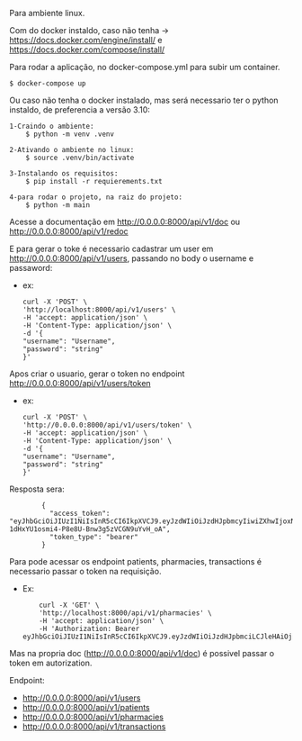 Para ambiente linux.

Com do docker instaldo, caso não tenha -> https://docs.docker.com/engine/install/ e https://docs.docker.com/compose/install/

Para rodar a aplicação, no docker-compose.yml para subir um container.

    $ docker-compose up



Ou caso não tenha o docker instalado, mas será necessario ter o python instaldo, de preferencia a versão 3.10:
    
    1-Craindo o ambiente:
        $ python -m venv .venv

    2-Ativando o ambiente no linux:
        $ source .venv/bin/activate

    3-Instalando os requisitos:
        $ pip install -r requierements.txt

    4-para rodar o projeto, na raiz do projeto:
        $ python -m main


Acesse a documentação em http://0.0.0.0:8000/api/v1/doc ou http://0.0.0.0:8000/api/v1/redoc

E para gerar o toke é necessario cadastrar um user em http://0.0.0.0:8000/api/v1/users, passando no body o username e passaword:
- ex:

      curl -X 'POST' \
      'http://localhost:8000/api/v1/users' \
      -H 'accept: application/json' \
      -H 'Content-Type: application/json' \
      -d '{
      "username": "Username",
      "password": "string"
      }'

Apos criar o usuario, gerar o token no endpoint http://0.0.0.0:8000/api/v1/users/token
 - ex:

       curl -X 'POST' \
       'http://0.0.0.0:8000/api/v1/users/token' \
       -H 'accept: application/json' \
       -H 'Content-Type: application/json' \
       -d '{
       "username": "Username",
       "password": "string"
       }'
    
Resposta sera: 

            {
              "access_token": "eyJhbGciOiJIUzI1NiIsInR5cCI6IkpXVCJ9.eyJzdWIiOiJzdHJpbmcyIiwiZXhwIjoxNjc1NDQwMzMwfQ.QJuP-1dHxYU1osmi4-P8e8U-Bnw3g5zVCGN9uYvH_oA",
              "token_type": "bearer"
            }


Para pode acessar os endpoint patients, pharmacies, transactions é necessario passar o token na requisição.

- Ex:

          curl -X 'GET' \
          'http://localhost:8000/api/v1/pharmacies' \
          -H 'accept: application/json' \
          -H 'Authorization: Bearer eyJhbGciOiJIUzI1NiIsInR5cCI6IkpXVCJ9.eyJzdWIiOiJzdHJpbmciLCJleHAiOjE2NzU0Mzg0OTd9._bq4MjvwrKu_MsE1LA9XW2kBgPitzwl2ri4svu984fY'

Mas na propria doc (http://0.0.0.0:8000/api/v1/doc) é possivel passar o token em autorization.



Endpoint:
 - http://0.0.0.0:8000/api/v1/users
 - http://0.0.0.0:8000/api/v1/patients
 - http://0.0.0.0:8000/api/v1/pharmacies
 - http://0.0.0.0:8000/api/v1/transactions